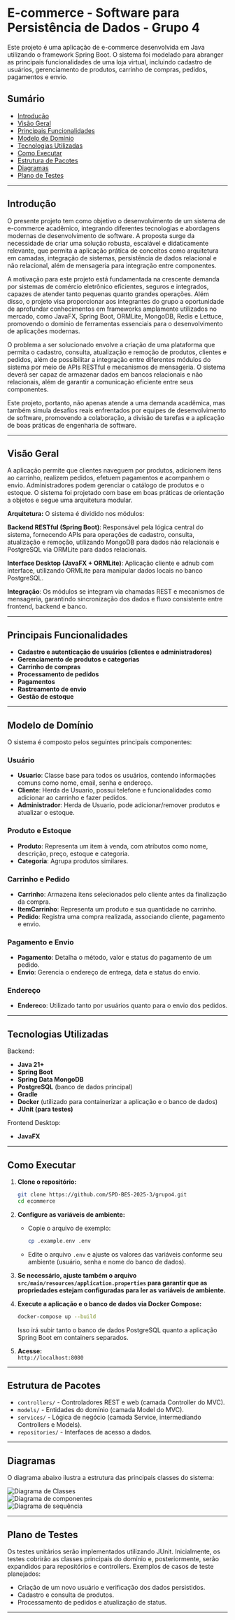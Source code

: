 # E-commerce - Software para Persistência de Dados - Grupo 4

Este projeto é uma aplicação de e-commerce desenvolvida em Java utilizando o framework Spring Boot. O sistema foi modelado para abranger as principais funcionalidades de uma loja virtual, incluindo cadastro de usuários, gerenciamento de produtos, carrinho de compras, pedidos, pagamentos e envio.

## Sumário

- [Introdução](#introdução)
- [Visão Geral](#visão-geral)
- [Principais Funcionalidades](#principais-funcionalidades)
- [Modelo de Domínio](#modelo-de-domínio)
- [Tecnologias Utilizadas](#tecnologias-utilizadas)
- [Como Executar](#como-executar)
- [Estrutura de Pacotes](#estrutura-de-pacotes)
- [Diagramas](#diagramas)
- [Plano de Testes](#plano-de-testes)

---

## Introdução

O presente projeto tem como objetivo o desenvolvimento de um sistema de e-commerce acadêmico, integrando diferentes tecnologias e abordagens modernas de desenvolvimento de software. A proposta surge da necessidade de criar uma solução robusta, escalável e didaticamente relevante, que permita a aplicação prática de conceitos como arquitetura em camadas, integração de sistemas, persistência de dados relacional e não relacional, além de mensageria para integração entre componentes.

A motivação para este projeto está fundamentada na crescente demanda por sistemas de comércio eletrônico eficientes, seguros e integrados, capazes de atender tanto pequenas quanto grandes operações. Além disso, o projeto visa proporcionar aos integrantes do grupo a oportunidade de aprofundar conhecimentos em frameworks amplamente utilizados no mercado, como JavaFX, Spring Boot, ORMLite, MongoDB, Redis e Lettuce, promovendo o domínio de ferramentas essenciais para o desenvolvimento de aplicações modernas.

O problema a ser solucionado envolve a criação de uma plataforma que permita o cadastro, consulta, atualização e remoção de produtos, clientes e pedidos, além de possibilitar a integração entre diferentes módulos do sistema por meio de APIs RESTful e mecanismos de mensageria. O sistema deverá ser capaz de armazenar dados em bancos relacionais e não relacionais, além de garantir a comunicação eficiente entre seus componentes.

Este projeto, portanto, não apenas atende a uma demanda acadêmica, mas também simula desafios reais enfrentados por equipes de desenvolvimento de software, promovendo a colaboração, a divisão de tarefas e a aplicação de boas práticas de engenharia de software.

---

## Visão Geral

A aplicação permite que clientes naveguem por produtos, adicionem itens ao carrinho, realizem pedidos, efetuem pagamentos e acompanhem o envio. Administradores podem gerenciar o catálogo de produtos e o estoque. O sistema foi projetado com base em boas práticas de orientação a objetos e segue uma arquitetura modular.

**Arquitetura:**
O sistema é dividido nos módulos:

**Backend RESTful (Spring Boot)**:
Responsável pela lógica central do sistema, fornecendo APIs para operações de cadastro, consulta, atualização e remoção, utilizando MongoDB para dados não relacionais e PostgreSQL via ORMLite para dados relacionais.

**Interface Desktop (JavaFX + ORMLite)**:
Aplicação cliente e adnub com interface, utilizando ORMLite para manipular dados locais no banco PostgreSQL.

**Integração**:
Os módulos se integram via chamadas REST e mecanismos de mensageria, garantindo sincronização dos dados e fluxo consistente entre frontend, backend e banco.

---

## Principais Funcionalidades

- **Cadastro e autenticação de usuários (clientes e administradores)**
- **Gerenciamento de produtos e categorias**
- **Carrinho de compras**
- **Processamento de pedidos**
- **Pagamentos**
- **Rastreamento de envio**
- **Gestão de estoque**

---

## Modelo de Domínio

O sistema é composto pelos seguintes principais componentes:

### Usuário

- **Usuario**: Classe base para todos os usuários, contendo informações comuns como nome, email, senha e endereço.
- **Cliente**: Herda de Usuario, possui telefone e funcionalidades como adicionar ao carrinho e fazer pedidos.
- **Administrador**: Herda de Usuario, pode adicionar/remover produtos e atualizar o estoque.

### Produto e Estoque

- **Produto**: Representa um item à venda, com atributos como nome, descrição, preço, estoque e categoria.
- **Categoria**: Agrupa produtos similares.

### Carrinho e Pedido

- **Carrinho**: Armazena itens selecionados pelo cliente antes da finalização da compra.
- **ItemCarrinho**: Representa um produto e sua quantidade no carrinho.
- **Pedido**: Registra uma compra realizada, associando cliente, pagamento e envio.

### Pagamento e Envio

- **Pagamento**: Detalha o método, valor e status do pagamento de um pedido.
- **Envio**: Gerencia o endereço de entrega, data e status do envio.

### Endereço

- **Endereco**: Utilizado tanto por usuários quanto para o envio dos pedidos.

---

## Tecnologias Utilizadas

Backend:
- **Java 21+**
- **Spring Boot**
- **Spring Data MongoDB**
- **PostgreSQL** (banco de dados principal)
- **Gradle**
- **Docker** (utilizado para containerizar a aplicação e o banco de dados)
- **JUnit (para testes)**

Frontend Desktop:
- **JavaFX**
---


## Como Executar

1. **Clone o repositório:**

   ```bash
   git clone https://github.com/SPD-BES-2025-3/grupo4.git
   cd ecommerce
   ```

2. **Configure as variáveis de ambiente:**
   - Copie o arquivo de exemplo:

     ```bash
     cp .example.env .env
     ```

   - Edite o arquivo `.env` e ajuste os valores das variáveis conforme seu ambiente (usuário, senha e nome do banco de dados).

3. **Se necessário, ajuste também o arquivo `src/main/resources/application.properties` para garantir que as propriedades estejam configuradas para ler as variáveis de ambiente.**

4. **Execute a aplicação e o banco de dados via Docker Compose:**

   ```bash
   docker-compose up --build
   ```

   Isso irá subir tanto o banco de dados PostgreSQL quanto a aplicação Spring Boot em containers separados.

5. **Acesse:**  
   `http://localhost:8080`

---

## Estrutura de Pacotes

- `controllers/` - Controladores REST e web (camada Controller do MVC).
- `models/` - Entidades do domínio (camada Model do MVC).
- `services/` - Lógica de negócio (camada Service, intermediando Controllers e Models).
- `repositories/` - Interfaces de acesso a dados.

---

## Diagramas

O diagrama abaixo ilustra a estrutura das principais classes do sistema:

![Diagrama de Classes](docs/diagrama-de-classe-v1.png)  
![Diagrama de componentes](docs/diagrama-componentes.png)  
![Diagrama de sequência](docs/diagrama-sequencia.png)  

<!-- 
---

## Divisão de Tarefas e Cronograma

| Tarefa                        | Responsável      | Prazo        |
|-------------------------------|------------------|--------------|
| Documentação inicial          | Nome do membro 4 | 14/07/2025   |
| Planejamento e cronograma     | Todos            | 15/07/2025   |
| Desenvolvimento do projeto    | Todos            | 15/07/2025   |
| Entrega final                 | Todos            | 28/07/2025   |
 -->
<!-- ---

## Detalhamento do Plano de Trabalho e Uso das Ferramentas

O projeto será desenvolvido em etapas, conforme o cronograma acima. As principais tecnologias e ferramentas serão utilizadas da seguinte forma:

- **JavaFX**: Para a interface gráfica da aplicação desktop (a ser implementada nas próximas etapas).
- **Spring Boot**: Para a API RESTful, facilitando a criação de endpoints e integração com bancos de dados.
- **ORMLite**: Para persistência de dados na aplicação desktop (etapa futura).
- **MongoDB**: Banco de dados NoSQL para armazenar dados não relacionais (etapa futura).
- **Redis + Lettuce**: Para integração entre entidades e comunicação Pub/Sub (etapa 2).
- **JUnit**: Para a criação e execução de testes unitários.
- **Docker/Docker Compose**: Para facilitar a execução e integração dos serviços.
 -->
<!-- ---

## Domínio do Ambiente, Modelagem e Documentação

O grupo está se familiarizando com as principais ferramentas e frameworks do projeto, incluindo bibliotecas de ORM/ODM, bancos de dados relacionais e não relacionais, e ferramentas de mensageria. A modelagem do sistema é feita utilizando diagramas UML (classes, componentes, sequência), que auxiliam na visualização da arquitetura e das interações do sistema. A documentação é produzida em Markdown para facilitar a leitura e manutenção, e será complementada com JavaDoc nas próximas etapas.
 -->
---

## Plano de Testes

Os testes unitários serão implementados utilizando JUnit. Inicialmente, os testes cobrirão as classes principais do domínio e, posteriormente, serão expandidos para repositórios e controllers. Exemplos de casos de teste planejados:

- Criação de um novo usuário e verificação dos dados persistidos.
- Cadastro e consulta de produtos.
- Processamento de pedidos e atualização de status.

---
